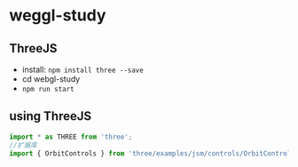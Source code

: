 # weggl-study

## ThreeJS

- install: `npm install three --save`
- cd webgl-study
- `npm run start`

## using ThreeJS

```javascript
import * as THREE from 'three';
//扩展库
import { OrbitControls } from 'three/examples/jsm/controls/OrbitControls.js';
```
